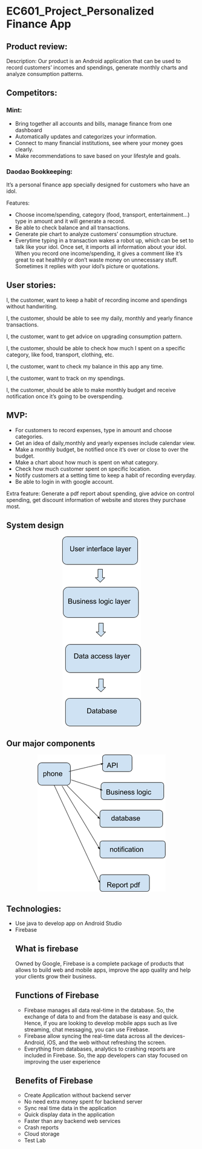 # EC601_Project_Personalized Finance App

## Product review: 

   Description: Our product is an Android application that can be used to record customers’ incomes and spendings, generate monthly charts and analyze consumption patterns.

## Competitors:

### Mint:
   * Bring together all accounts and bills, manage finance from one dashboard 
   * Automatically updates and categorizes your information.
   * Connect to  many financial institutions, see where your money goes clearly.
   * Make recommendations to save based on your lifestyle and goals.

### Daodao Bookkeeping:

   It’s a personal finance app specially designed for customers who have an idol.

   Features:
   * Choose income/spending, category (food, transport, entertainment…) type in amount and it will generate a record.
   * Be able to check balance and all transactions.
   * Generate pie chart to analyze customers’ consumption structure.
   * Everytime typing in a transaction wakes a robot up, which can be set to talk like your idol. Once set, it imports all information about your idol. When you record one income/spending, it gives a comment like it’s great to eat healthily or don’t waste money on unnecessary stuff. Sometimes it replies with your idol’s picture or quotations.

## User stories:
   I, the customer, want to keep a habit of recording income and spendings without handwriting.

   I, the customer, should be able to see my daily, monthly and yearly finance transactions.

   I, the customer, want to get advice on upgrading consumption pattern.

   I, the customer, should be able to check how much I spent on  a specific category, like food, transport, clothing, etc.

   I, the customer,  want to check my balance in this app any time.

   I, the customer, want to track on my spendings.

   I, the customer, should be able to make monthly budget and receive notification once it’s  going to be overspending.

## MVP:
* For customers to record expenses, type in amount and choose categories.
* Get an idea of daily,monthly and yearly expenses include calendar view.
* Make a monthly budget, be notified once it’s over or close to over the budget.
* Make a chart about how much is spent on what category.
* Check how much customer spent on specific location.
* Notify customers at a setting time to keep a habit of recording everyday.
* Be able to login in with google account.</br>

Extra feature: Generate a pdf report about spending, give advice on control spending, get discount information of website and stores they purchase most.

## System design

<div align=center><img src="https://github.com/jinyu-tn/EC601_Project/blob/master/system%20desing%20601.png"/></div>

## Our major components

<div align=center><img src="https://github.com/jinyu-tn/EC601_Project/blob/master/major%20components.png"/></div>


## Technologies:
* Use java to develop app on Android Studio
* Firebase
   ## What is firebase
     Owned by Google, Firebase is a complete package of products that allows to build web and mobile apps, improve the app     quality and help your clients grow their business.
   ## Functions of Firebase
     * Firebase manages all data real-time in the database. So, the exchange of data to and from the database is easy and quick.  Hence, if you are looking to develop mobile apps such as live streaming, chat messaging, you can use Firebase.
     * Firebase allow syncing the real-time data across all the devices- Android, iOS, and the web without refreshing the screen.
     * Everything from databases, analytics to crashing reports are included in Firebase. So, the app developers can stay focused on improving the user experience
   ## Benefits of Firebase
     * Create Application without backend server
     * No need extra money spent for backend server
     * Sync real time data in the application
     * Quick display data in the application
     * Faster than any backend web services
     * Crash reports
     * Cloud storage
     * Test Lab


